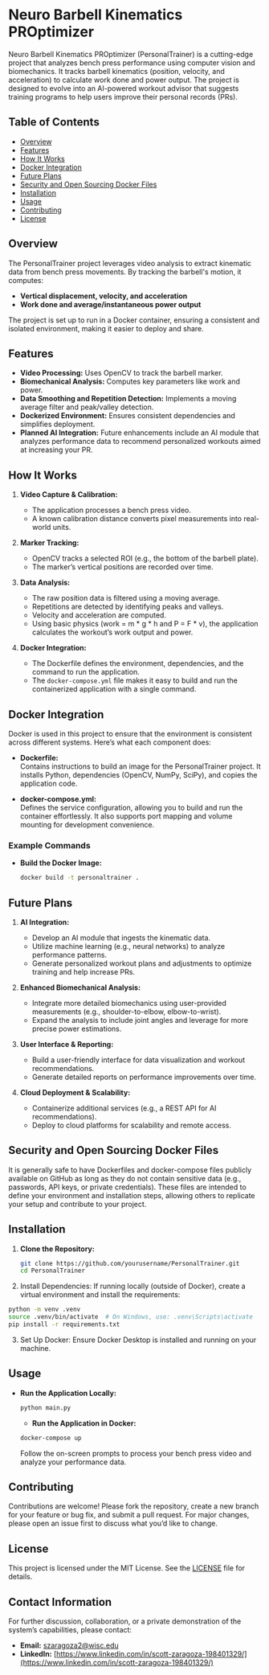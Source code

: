 # Neuro Barbell Kinematics PROptimizer

Neuro Barbell Kinematics PROptimizer (PersonalTrainer) is a cutting-edge project that analyzes bench press performance using computer vision and biomechanics. It tracks barbell kinematics (position, velocity, and acceleration) to calculate work done and power output. The project is designed to evolve into an AI-powered workout advisor that suggests training programs to help users improve their personal records (PRs).

## Table of Contents

- [Overview](#overview)
- [Features](#features)
- [How It Works](#how-it-works)
- [Docker Integration](#docker-integration)
- [Future Plans](#future-plans)
- [Security and Open Sourcing Docker Files](#security-and-open-sourcing-docker-files)
- [Installation](#installation)
- [Usage](#usage)
- [Contributing](#contributing)
- [License](#license)

## Overview

The PersonalTrainer project leverages video analysis to extract kinematic data from bench press movements. By tracking the barbell's motion, it computes:
- **Vertical displacement, velocity, and acceleration**
- **Work done and average/instantaneous power output**

The project is set up to run in a Docker container, ensuring a consistent and isolated environment, making it easier to deploy and share.

## Features

- **Video Processing:** Uses OpenCV to track the barbell marker.
- **Biomechanical Analysis:** Computes key parameters like work and power.
- **Data Smoothing and Repetition Detection:** Implements a moving average filter and peak/valley detection.
- **Dockerized Environment:** Ensures consistent dependencies and simplifies deployment.
- **Planned AI Integration:** Future enhancements include an AI module that analyzes performance data to recommend personalized workouts aimed at increasing your PR.

## How It Works

1. **Video Capture & Calibration:**  
   - The application processes a bench press video.
   - A known calibration distance converts pixel measurements into real-world units.

2. **Marker Tracking:**  
   - OpenCV tracks a selected ROI (e.g., the bottom of the barbell plate).
   - The marker’s vertical positions are recorded over time.

3. **Data Analysis:**  
   - The raw position data is filtered using a moving average.
   - Repetitions are detected by identifying peaks and valleys.
   - Velocity and acceleration are computed.
   - Using basic physics (work = m * g * h and P = F * v), the application calculates the workout’s work output and power.

4. **Docker Integration:**  
   - The Dockerfile defines the environment, dependencies, and the command to run the application.
   - The `docker-compose.yml` file makes it easy to build and run the containerized application with a single command.

## Docker Integration

Docker is used in this project to ensure that the environment is consistent across different systems. Here’s what each component does:

- **Dockerfile:**  
  Contains instructions to build an image for the PersonalTrainer project. It installs Python, dependencies (OpenCV, NumPy, SciPy), and copies the application code.

- **docker-compose.yml:**  
  Defines the service configuration, allowing you to build and run the container effortlessly. It also supports port mapping and volume mounting for development convenience.

### Example Commands

- **Build the Docker Image:**  
  ```bash
  docker build -t personaltrainer .
  ```

## Future Plans

1. **AI Integration:**  
   - Develop an AI module that ingests the kinematic data.  
   - Utilize machine learning (e.g., neural networks) to analyze performance patterns.  
   - Generate personalized workout plans and adjustments to optimize training and help increase PRs.

2. **Enhanced Biomechanical Analysis:**  
   - Integrate more detailed biomechanics using user-provided measurements (e.g., shoulder-to-elbow, elbow-to-wrist).  
   - Expand the analysis to include joint angles and leverage for more precise power estimations.

3. **User Interface & Reporting:**  
   - Build a user-friendly interface for data visualization and workout recommendations.  
   - Generate detailed reports on performance improvements over time.

4. **Cloud Deployment & Scalability:**  
   - Containerize additional services (e.g., a REST API for AI recommendations).  
   - Deploy to cloud platforms for scalability and remote access.

## Security and Open Sourcing Docker Files

It is generally safe to have Dockerfiles and docker-compose files publicly available on GitHub as long as they do not contain sensitive data (e.g., passwords, API keys, or private credentials). These files are intended to define your environment and installation steps, allowing others to replicate your setup and contribute to your project.

## Installation

1. **Clone the Repository:**

   ```bash
   git clone https://github.com/yourusername/PersonalTrainer.git
   cd PersonalTrainer
   ```
   
2. Install Dependencies:
If running locally (outside of Docker), create a virtual environment and install the requirements:

```bash
python -m venv .venv
source .venv/bin/activate  # On Windows, use: .venv\Scripts\activate
pip install -r requirements.txt
```

3. Set Up Docker:
Ensure Docker Desktop is installed and running on your machine.

## Usage

- **Run the Application Locally:**

  ```bash
  python main.py
  ```

  - **Run the Application in Docker:**

  ```bash
  docker-compose up
  ```

  Follow the on-screen prompts to process your bench press video and analyze your performance data.

## Contributing

Contributions are welcome! Please fork the repository, create a new branch for your feature or bug fix, and submit a pull request. For major changes, please open an issue first to discuss what you’d like to change.

## License

This project is licensed under the MIT License. See the [LICENSE](LICENSE) file for details.

## Contact Information

For further discussion, collaboration, or a private demonstration of the system’s capabilities, please contact:
- **Email:** szaragoza2@wisc.edu  
- **LinkedIn:** [https://www.linkedin.com/in/scott-zaragoza-198401329/](https://www.linkedin.com/in/scott-zaragoza-198401329/)
